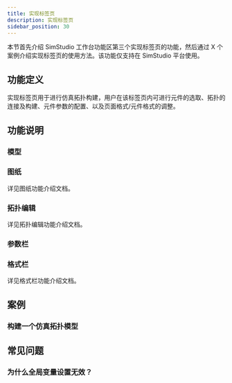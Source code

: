 ```yaml
---
title: 实现标签页
description: 实现标签页
sidebar_position: 30
---
```


本节首先介绍 SimStudio 工作台功能区第三个实现标签页的功能，然后通过 X 个案例介绍实现标签页的使用方法。该功能仅支持在 SimStudio 平台使用。

## 功能定义

实现标签页用于进行仿真拓扑构建，用户在该标签页内可进行元件的选取、拓扑的连接及构建、元件参数的配置、以及页面格式/元件格式的调整。

## 功能说明

### 模型

### 图纸
详见图纸功能介绍文档。

### 拓扑编辑
详见拓扑编辑功能介绍文档。

### 参数栏

### 格式栏
详见格式栏功能介绍文档。

## 案例

### 构建一个仿真拓扑模型

## 常见问题

### 为什么全局变量设置无效？

